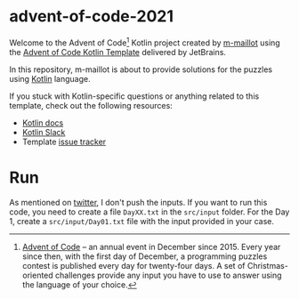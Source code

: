 # advent-of-code-2021

Welcome to the Advent of Code[^aoc] Kotlin project created by [m-maillot][github] using the [Advent of Code Kotlin Template][template] delivered by JetBrains.

In this repository, m-maillot is about to provide solutions for the puzzles using [Kotlin][kotlin] language.

If you stuck with Kotlin-specific questions or anything related to this template, check out the following resources:

- [Kotlin docs][docs]
- [Kotlin Slack][slack]
- Template [issue tracker][issues]

[^aoc]:
    [Advent of Code][aoc] – an annual event in December since 2015.
    Every year since then, with the first day of December, a programming puzzles contest is published every day for twenty-four days.
    A set of Christmas-oriented challenges provide any input you have to use to answer using the language of your choice.

[aoc]: https://adventofcode.com
[docs]: https://kotlinlang.org/docs/home.html
[github]: https://github.com/m-maillot
[issues]: https://github.com/kotlin-hands-on/advent-of-code-kotlin-template/issues
[kotlin]: https://kotlinlang.org
[slack]: https://surveys.jetbrains.com/s3/kotlin-slack-sign-up
[template]: https://github.com/kotlin-hands-on/advent-of-code-kotlin-template

# Run 

As mentioned on [twitter](https://twitter.com/ericwastl/status/1465805354214830081), I don't push the inputs. 
If you want to run this code, you need to create a file `DayXX.txt` in the `src/input` folder. 
For the Day 1, create a `src/input/Day01.txt` file with the input provided in your case. 